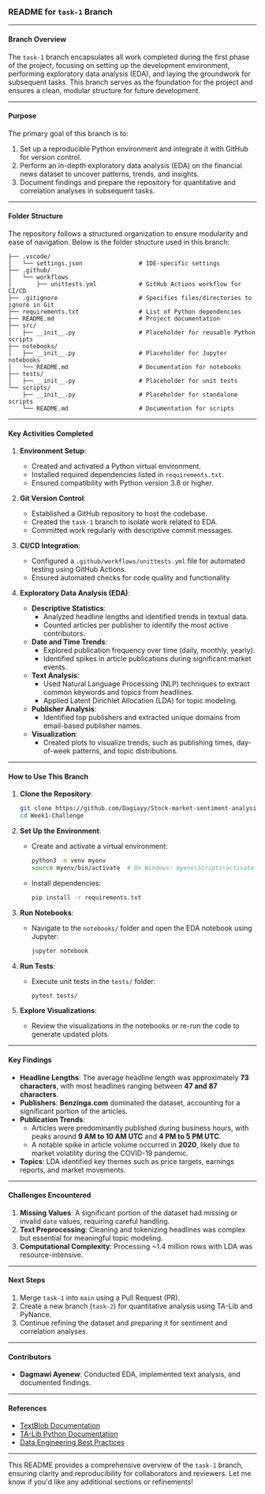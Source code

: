 ### **README for `task-1` Branch**


---


#### **Branch Overview**
The `task-1` branch encapsulates all work completed during the first phase of the project, focusing on setting up the development environment, performing exploratory data analysis (EDA), and laying the groundwork for subsequent tasks. This branch serves as the foundation for the project and ensures a clean, modular structure for future development.

---

#### **Purpose**
The primary goal of this branch is to:
1. Set up a reproducible Python environment and integrate it with GitHub for version control.
2. Perform an in-depth exploratory data analysis (EDA) on the financial news dataset to uncover patterns, trends, and insights.
3. Document findings and prepare the repository for quantitative and correlation analyses in subsequent tasks.

---

#### **Folder Structure**
The repository follows a structured organization to ensure modularity and ease of navigation. Below is the folder structure used in this branch:

```
├── .vscode/
│   └── settings.json                # IDE-specific settings
├── .github/
│   └── workflows
│       ├── unittests.yml            # GitHub Actions workflow for CI/CD
├── .gitignore                       # Specifies files/directories to ignore in Git
├── requirements.txt                 # List of Python dependencies
├── README.md                        # Project documentation
├── src/
│   ├── __init__.py                  # Placeholder for reusable Python scripts
├── notebooks/
│   ├── __init__.py                  # Placeholder for Jupyter notebooks
│   └── README.md                    # Documentation for notebooks
├── tests/
│   ├── __init__.py                  # Placeholder for unit tests
└── scripts/
    ├── __init__.py                  # Placeholder for standalone scripts
    └── README.md                    # Documentation for scripts
```

---

#### **Key Activities Completed**
1. **Environment Setup**:
   - Created and activated a Python virtual environment.
   - Installed required dependencies listed in `requirements.txt`.
   - Ensured compatibility with Python version 3.8 or higher.

2. **Git Version Control**:
   - Established a GitHub repository to host the codebase.
   - Created the `task-1` branch to isolate work related to EDA.
   - Committed work regularly with descriptive commit messages.

3. **CI/CD Integration**:
   - Configured a `.github/workflows/unittests.yml` file for automated testing using GitHub Actions.
   - Ensured automated checks for code quality and functionality.

4. **Exploratory Data Analysis (EDA)**:
   - **Descriptive Statistics**:
     - Analyzed headline lengths and identified trends in textual data.
     - Counted articles per publisher to identify the most active contributors.
   - **Date and Time Trends**:
     - Explored publication frequency over time (daily, monthly, yearly).
     - Identified spikes in article publications during significant market events.
   - **Text Analysis**:
     - Used Natural Language Processing (NLP) techniques to extract common keywords and topics from headlines.
     - Applied Latent Dirichlet Allocation (LDA) for topic modeling.
   - **Publisher Analysis**:
     - Identified top publishers and extracted unique domains from email-based publisher names.
   - **Visualization**:
     - Created plots to visualize trends, such as publishing times, day-of-week patterns, and topic distributions.

---

#### **How to Use This Branch**
1. **Clone the Repository**:
   ```bash
   git clone https://github.com/Dagiayy/Stock-market-sentiment-analysis
   cd Week1-Challenge
   ```

2. **Set Up the Environment**:
   - Create and activate a virtual environment:
     ```bash
     python3 -m venv myenv
     source myenv/bin/activate  # On Windows: myenv\Scripts\activate
     ```
   - Install dependencies:
     ```bash
     pip install -r requirements.txt
     ```

3. **Run Notebooks**:
   - Navigate to the `notebooks/` folder and open the EDA notebook using Jupyter:
     ```bash
     jupyter notebook
     ```

4. **Run Tests**:
   - Execute unit tests in the `tests/` folder:
     ```bash
     pytest tests/
     ```

5. **Explore Visualizations**:
   - Review the visualizations in the notebooks or re-run the code to generate updated plots.

---

#### **Key Findings**
- **Headline Lengths**: The average headline length was approximately **73 characters**, with most headlines ranging between **47 and 87 characters**.
- **Publishers**: **Benzinga.com** dominated the dataset, accounting for a significant portion of the articles.
- **Publication Trends**:
  - Articles were predominantly published during business hours, with peaks around **9 AM to 10 AM UTC** and **4 PM to 5 PM UTC**.
  - A notable spike in article volume occurred in **2020**, likely due to market volatility during the COVID-19 pandemic.
- **Topics**: LDA identified key themes such as price targets, earnings reports, and market movements.

---

#### **Challenges Encountered**
1. **Missing Values**: A significant portion of the dataset had missing or invalid `date` values, requiring careful handling.
2. **Text Preprocessing**: Cleaning and tokenizing headlines was complex but essential for meaningful topic modeling.
3. **Computational Complexity**: Processing ~1.4 million rows with LDA was resource-intensive.

---

#### **Next Steps**
1. Merge `task-1` into `main` using a Pull Request (PR).
2. Create a new branch (`task-2`) for quantitative analysis using TA-Lib and PyNance.
3. Continue refining the dataset and preparing it for sentiment and correlation analyses.

---

#### **Contributors**
- **Dagmawi Ayenew**: Conducted EDA, implemented text analysis, and documented findings.

---

#### **References**
- [TextBlob Documentation](https://textblob.readthedocs.io/en/dev/)
- [TA-Lib Python Documentation](https://github.com/ta-lib/ta-lib-python)
- [Data Engineering Best Practices](https://www.altexsoft.com/blog/data-engineer-role/)

---

This README provides a comprehensive overview of the `task-1` branch, ensuring clarity and reproducibility for collaborators and reviewers. Let me know if you'd like any additional sections or refinements!